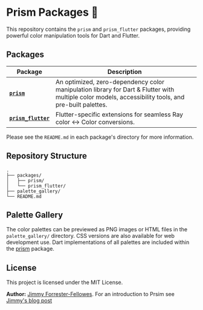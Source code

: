 # Prism Packages 🌈

This repository contains the `prism` and `prism_flutter` packages, providing powerful color manipulation tools for Dart and Flutter.

## Packages

| Package                                       | Description                                                  |
| --------------------------------------------- | ------------------------------------------------------------ |
| [**`prism`**](./packages/prism)               | An optimized, zero-dependency color manipulation library for Dart & Flutter with multiple color models, accessibility tools, and pre-built palettes. |
| [**`prism_flutter`**](./packages/prism_flutter) | Flutter-specific extensions for seamless Ray color ↔ Color conversions. |

Please see the `README.md` in each package's directory for more information.

## Repository Structure

```text
.
├── packages/
│   ├── prism/
│   └── prism_flutter/
├── palette_gallery/
└── README.md
```

## Palette Gallery

The color palettes can be previewed as PNG images or HTML files in the `palette_gallery/` directory. CSS versions are also available for web development use. Dart implementations of all palettes are included within the [prism](./packages/prism) package.

## License

This project is licensed under the MIT License.

**Author:** [Jimmy Forrester-Fellowes](https://github.com/jimmyff). For an introduction to Prsim see [Jimmy's blog post](https://www.jimmyff.co.uk/blog/prism-dart-flutter-color-package/)
